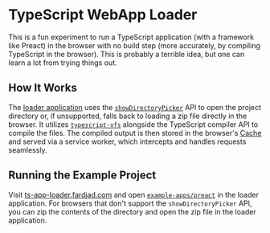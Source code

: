 # TypeScript WebApp Loader

This is a fun experiment to run a TypeScript application (with a framework like
Preact) in the browser with no build step (more accurately, by compiling
TypeScript in the browser). This is probably a terrible idea, but one can learn
a lot from trying things out.

## How It Works

The [loader application](./public/) uses the
[`showDirectoryPicker`](https://developer.mozilla.org/en-US/docs/Web/API/Window/showDirectoryPicker)
API to open the project directory or, if unsupported, falls back to loading a
zip file directly in the browser. It utilizes
[`typescript-vfs`](https://www.typescriptlang.org/dev/typescript-vfs/) alongside
the TypeScript compiler API to compile the files. The compiled output is then
stored in the browser's
[Cache](https://developer.mozilla.org/en-US/docs/Web/API/Cache) and served via a
service worker, which intercepts and handles requests seamlessly.

## Running the Example Project

Visit [ts-app-loader.fardjad.com](https://ts-app-loader.fardjad.com) and open
[`example-apps/preact`](./example-apps/preact/) in the loader application. For
browsers that don't support the `showDirectoryPicker` API, you can zip the
contents of the directory and open the zip file in the loader application.
